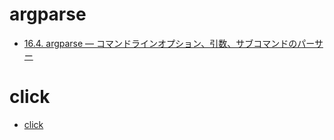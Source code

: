 # argparse

- [16.4. argparse — コマンドラインオプション、引数、サブコマンドのパーサー](http://docs.python.jp/3/library/argparse.html)

# click

- [click](click.md)
